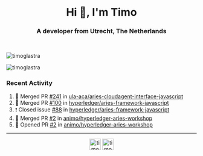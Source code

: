 <h1 align="center">Hi 👋, I'm Timo</h1>
<h3 align="center">A developer from Utrecht, The Netherlands</h3>
<br/>
<!-- https://github.com/rahuldkjain/github-profile-readme-generator --!>

<p align="left"><img src="https://github-readme-stats.vercel.app/api?username=timoglastra&show_icons=true&count_private=tru" alt="timoglastra" /></p>
<p align="left"><img src="https://github-readme-stats.vercel.app/api/top-langs/?username=timoglastra&layout=compact" alt="timoglastra" /><p>

<h3>Recent Activity</h3>

<!--START_SECTION:activity-->
1. 🎉 Merged PR [#241](https://github.com/ula-aca/aries-cloudagent-interface-javascript/pull/241) in [ula-aca/aries-cloudagent-interface-javascript](https://github.com/ula-aca/aries-cloudagent-interface-javascript)
2. 🎉 Merged PR [#100](https://github.com/hyperledger/aries-framework-javascript/pull/100) in [hyperledger/aries-framework-javascript](https://github.com/hyperledger/aries-framework-javascript)
3. ❗️ Closed issue [#88](https://github.com/hyperledger/aries-framework-javascript/issues/88) in [hyperledger/aries-framework-javascript](https://github.com/hyperledger/aries-framework-javascript)
4. 🎉 Merged PR [#2](https://github.com/animo/hyperledger-aries-workshop/pull/2) in [animo/hyperledger-aries-workshop](https://github.com/animo/hyperledger-aries-workshop)
5. 💪 Opened PR [#2](https://github.com/animo/hyperledger-aries-workshop/pull/2) in [animo/hyperledger-aries-workshop](https://github.com/animo/hyperledger-aries-workshop)
<!--END_SECTION:activity-->

---

<p align="center">
<a href="https://twitter.com/timoglastra" target="blank"><img align="center" src="https://cdn.jsdelivr.net/npm/simple-icons@3.0.1/icons/twitter.svg" alt="timoglastra" height="30" width="30" /></a>
<a href="https://linkedin.com/in/timoglastra" target="blank"><img align="center" src="https://cdn.jsdelivr.net/npm/simple-icons@3.0.1/icons/linkedin.svg" alt="timoglastra" height="30" width="30" /></a>
</p>



